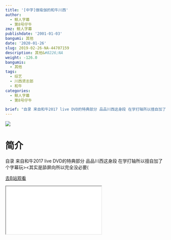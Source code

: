 ```yaml
---
title: '[中字]做瑜伽的和牛川西'
author:
  - 鲸人字幕
  - 第8号仔牛
zmz: 鲸人字幕
publishdate: '2001-01-03'
bangumi: 其他
date: '2020-01-26'
slug: 2019-02-26-NA-44707159
description: 其他&#8226;NA
weight: -126.0
bangumis:
  - 其他
tags:
  - 综艺
  - 川西贤志郎
  - 和牛
categories:
  - 鲸人字幕
  - 第8号仔牛

brief: "自录 来自和牛2017 live DVD的特典部分 品品川西这身段 在学打轴所以擅自加了个字幕玩><其实是舔屏向所以完全没必要("
---
```

![](https://raw.githubusercontent.com/tcgriffith/owaraisite/master/static/tmpimg/390f90e274e9fe7c264b6399276757c9cbeb2ae9.jpg.480.jpg)
# 简介  
自录
来自和牛2017 live DVD的特典部分
品品川西这身段
在学打轴所以擅自加了个字幕玩><其实是舔屏向所以完全没必要(  

[去B站观看](https://www.bilibili.com/video/av44707159/)
<div class ="resp-container"><iframe class="testiframe" src="//player.bilibili.com/player.html?aid=44707159"", scrolling="no", allowfullscreen="true" > </iframe></div> 
